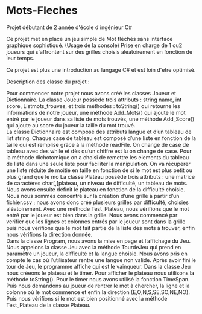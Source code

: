 # Mots-Fleches
Projet débutant de 2 année d'école d'ingénieur C#

Ce projet met en place un jeu simple de Mot fléchés sans interface graphique sophistiqué. (Usage de la console)
Prise en charge de 1 ou2 joueurs qui s'affrontent sur des grilles choisis aléatoirement en fonction de leur temps.

Ce projet est plus une introduction au langage C# et est loin d'etre optimisé.




Description des classe du projet : 


Pour commencer notre projet nous avons créé les classes Joueur et 
Dictionnaire.  La classe Joueur possède trois attributs : string name, int score, 
List<string>mots_trouves, et trois méthodes : toString() qui retourne les 
informations de notre joueur, une méthode Add_Mots() qui ajoute le mot entré 
par le joueur dans sa liste de mots trouvés, une méthode Add_Score() qui ajoute 
au score du joueur la taille du mot trouvé.  
La classe Dictionnaire est composé des attributs langue et d’un tableau de 
list string. Chaque case de tableau est composé d’une liste en fonction de la taille 
qui est remplise grâce à la méthode readFile.  On change de case de tableau avec 
des while et dès qu’un chiffre est lu on change de case.  Pour la méthode 
dichotomique on a choisi de remettre les elements du tableau de liste dans une 
seule liste pour faciliter la manipulation. On va récuperer une liste réduite de 
moitié en taille en fonction de si le mot est plus petit ou plus grand que le mo 
La classe Plateau possède trois attributs : une matrice de caractères 
char[,]plateau, un niveau de difficulté, un tableau de mots. Nous avons ensuite 
définit le plateau en fonction de la difficulté choisie. Nous nous sommes 
concentré sur la création d’une grille à partir d’un fichier.csv ; nous avons donc 
créé plusieurs grilles par difficulté, choisies aléatoirement. Avec une méthode 
Test_Plateau, nous vérifions que le mot entré par le joueur est bien dans la grille. 
Nous avons commencé par verifier que les lignes et colonnes entrés par le joueur 
sont dans la grille puis nous verifions que le mot fait partie de la liste des mots à 
trouver, enfin nous vérifions la direction donnée.  
Dans la classe Program, nous avons la mise en page et l’affichage du Jeu. 
Nous appelons la classe Jeu avec la méthode TourdeJeu qui prend en paramètre 
un joueur, la difficulté et la langue choisie. Nous avons pris en compte le cas où 
l’utilisateur rentre une langue non valide. Après avoir fini le tour de Jeu, le 
programme affiche qui est le vainqueur. 
Dans la classe Jeu nous créeons le plateau et le timer. Pour afficher le 
plateau nous utilisons la méthode toString(). Pour le timer nous avons utilisé la 
fonction TimeSpan. Puis nous demandons au joueur de rentrer le mot à 
chercher, la ligne et la colonne où le mot commence et enfin la direction 
(E,O,N,S,SE,SO,NE,NO). Puis nous vérifions si le mot est bien positionné avec la 
méthode Test_Plateau de la classe Plateau. 
